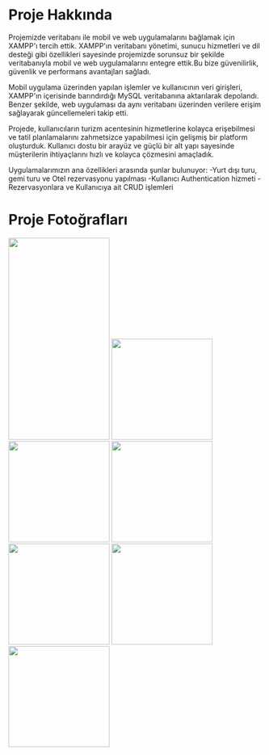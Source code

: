<h1>Proje Hakkında</h1>
<p>Projemizde veritabanı ile mobil ve web uygulamalarını bağlamak için XAMPP'ı tercih ettik. XAMPP'ın veritabanı yönetimi, sunucu hizmetleri ve dil desteği gibi özellikleri sayesinde projemizde sorunsuz bir şekilde veritabanıyla mobil ve web uygulamalarını entegre ettik.Bu bize güvenilirlik, güvenlik ve performans avantajları sağladı.</p>
<p>Mobil uygulama üzerinden yapılan işlemler ve kullanıcının veri girişleri, XAMPP'ın içerisinde barındırdığı MySQL veritabanına aktarılarak depolandı. Benzer şekilde, web uygulaması da aynı veritabanı üzerinden verilere erişim sağlayarak güncellemeleri takip etti.</p>
<p>Projede, kullanıcıların turizm acentesinin hizmetlerine kolayca erişebilmesi ve tatil planlamalarını zahmetsizce yapabilmesi için gelişmiş bir platform oluşturduk. Kullanıcı dostu bir arayüz ve güçlü bir alt yapı sayesinde müşterilerin ihtiyaçlarını hızlı ve kolayca çözmesini amaçladık.</p>
<p>Uygulamalarımızın ana özellikleri arasında şunlar bulunuyor:
 -Yurt dışı turu, gemi turu ve Otel rezervasyonu yapılması
 -Kullanıcı Authentication hizmeti
 -Rezervasyonlara ve Kullanıcıya ait CRUD işlemleri</p>

 <h1>Proje Fotoğrafları</h1>
 <img src="https://github.com/user-attachments/assets/8acfa1da-56b4-4cde-b922-62825a612a99" width="200" height="400">
 <img src="https://github.com/user-attachments/assets/591fbf91-7c84-4714-8b95-f4eeb7ccc3f9" width="200">
 <img src="https://github.com/user-attachments/assets/db00d2dd-58d6-4f48-8dc4-f49bf4082a78" width="200">
 <img src="https://github.com/user-attachments/assets/0abded82-eada-42ef-99a9-403f22093bd6" width="200">
 <img src="https://github.com/user-attachments/assets/a208e0ea-3f6f-48dc-a272-5b89418ba24e" width="200">
 <img src="https://github.com/user-attachments/assets/ee441fd1-e5c0-4b09-adb2-8e63942add85" width="200">
 <img src="https://github.com/user-attachments/assets/85b2539e-2078-4b09-8162-50ddaa923cff" width="200">
